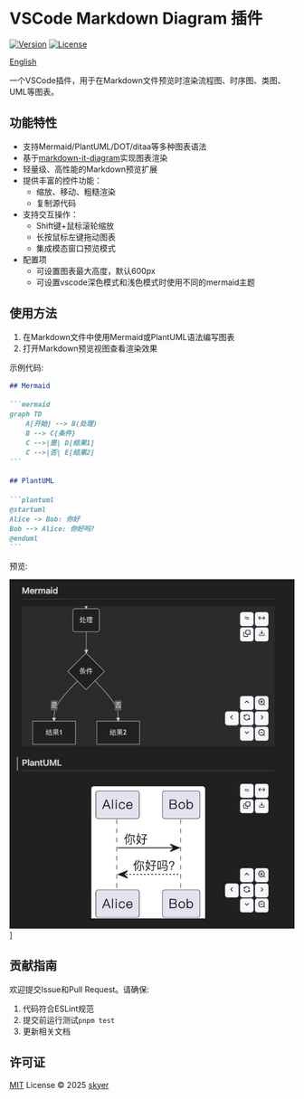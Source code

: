 # VSCode Markdown Diagram 插件

[![Version](https://img.shields.io/badge/version-1.1.6-blue.svg)](https://marketplace.visualstudio.com/items?itemName=skyer.vscode-markdown-diagram)
[![License](https://img.shields.io/badge/license-MIT-green.svg)](./LICENSE.md)

[English](./README.md)

一个VSCode插件，用于在Markdown文件预览时渲染流程图、时序图、类图、UML等图表。

## 功能特性

- 支持Mermaid/PlantUML/DOT/ditaa等多种图表语法
- 基于[markdown-it-diagram](https://ryanuo.cc/zh/posts/md-it-diagarm)实现图表渲染
- 轻量级、高性能的Markdown预览扩展
- 提供丰富的控件功能：
  - 缩放、移动、粗糙渲染
  - 复制源代码
- 支持交互操作：
  - Shift键+鼠标滚轮缩放
  - 长按鼠标左键拖动图表
  - 集成模态窗口预览模式
- 配置项
  - 可设置图表最大高度，默认600px
  - 可设置vscode深色模式和浅色模式时使用不同的mermaid主题

## 使用方法

1. 在Markdown文件中使用Mermaid或PlantUML语法编写图表
2. 打开Markdown预览视图查看渲染效果

示例代码:
````markdown
## Mermaid

```mermaid
graph TD
    A[开始] --> B(处理)
    B --> C{条件}
    C -->|是| D[结果1]
    C -->|否| E[结果2]
```

## PlantUML

```plantuml
@startuml
Alice -> Bob: 你好
Bob --> Alice: 你好吗?
@enduml
```
````

预览:

![示例](https://raw.githubusercontent.com/skyeryg/vscode-markdown-diagram/main/test/test.jpg)]

## 贡献指南

欢迎提交Issue和Pull Request。请确保:
1. 代码符合ESLint规范
2. 提交前运行测试`pnpm test`
3. 更新相关文档

## 许可证

[MIT](./LICENSE.md) License © 2025 [skyer](https://github.com/skyeryg)
